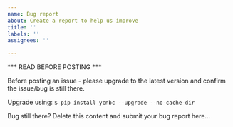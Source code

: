 ```yaml
---
name: Bug report
about: Create a report to help us improve
title: ''
labels: ''
assignees: ''

---
```


*** READ BEFORE POSTING ***

Before posting an issue - please upgrade to the latest version and confirm the issue/bug is still there.

Upgrade using:
`$ pip install ycnbc --upgrade --no-cache-dir`

Bug still there? Delete this content and submit your bug report here...

